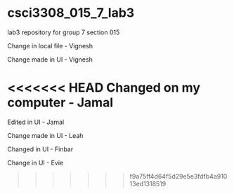# csci3308_015_7_lab3
lab3 repository for group 7 section 015


Change in local file - Vignesh

Change made in UI - Vignesh

<<<<<<< HEAD
Changed on my computer - Jamal
=======
Edited in UI - Jamal

Change made in UI - Leah

Changed in UI - Finbar

Change in UI - Evie
>>>>>>> f9a75ff4d64f5d29e5e3fdfb4a91013ed1318519
